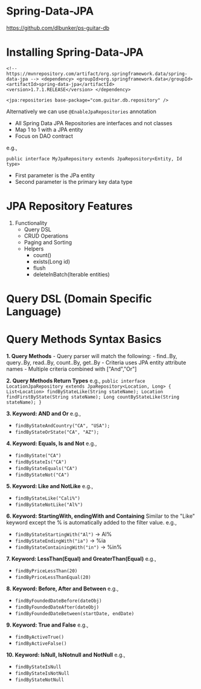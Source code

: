 # Spring-Data-JPA
https://github.com/dlbunker/ps-guitar-db

# Installing Spring-Data-JPA
`<!-- https://mvnrepository.com/artifact/org.springframework.data/spring-data-jpa -->
<dependency>
    <groupId>org.springframework.data</groupId>
    <artifactId>spring-data-jpa</artifactId>
    <version>1.7.1.RELEASE</version>
</dependency>`

`<jpa:repositories base-package="com.guitar.db.repository" />`

Alternatively we can use 
`@EnableJpaRepositories` annotation

- All Spring Data JPA Repositories are interfaces and not classes
- Map 1 to 1 with a JPA entity
- Focus on DAO contract

e.g.,

`public interface MyJpaRepository extends JpaRepository<Entity, Id type>`
- First parameter is the JPa entity
- Second parameter is the primary key data type

# JPA Repository Features
1. Functionality
	- Query DSL
	- CRUD Operations
	- Paging and Sorting
	- Helpers
		- count()
		- exists(Long id)
		- flush
		- deleteInBatch(Iterable entities)
		
# Query DSL (Domain Specific Language)

# Query Methods Syntax Basics
**1. Query Methods**
	- Query parser will match the following:
		- find..By, query..By, read..By, count..By, get..By
	- Criteria uses JPA entity attribute names
	- Multiple criteria combined with ["And","Or"]
	
**2. Query Methods Return Types**
e.g.,
`public interface LocationJpaRepository extends JpaRepository<Location, Long> {
	List<Location> findByStateLike(String stateName);
	Location findFirstByState(String stateName);
	Long countByStateLike(String stateName);
}`

**3. Keyword: AND and Or**
e.g., 
- `findByStateAndCountry("CA", "USA");`
- `findByStateOrState("CA", "AZ");`

**4. Keyword: Equals, Is and Not**
e.g.,
- `findByState("CA")`
- `findByStateIs("CA")`
- `findByStateEquals("CA")`
- `findByStateNot("CA")`

**5. Keyword: Like and NotLike**
e.g., 
- `findByStateLike("Cali%")`
- `findByStateNotLike("Al%")`

**6. Keyword: StartingWith, endingWith and Containing**
Similar to the "Like" keyword except the % is automatically added to the filter value.
e.g.,
- `findByStateStartingWith("Al")`   -> 	Al%
- `findByStateEndingWith("ia")`   -> 	%ia
- `findByStateContainingWith("in")`   -> 	%in%

**7. Keyword: LessThan(Equal) and GreaterThan(Equal)**
e.g.,
- `findByPriceLessThan(20)`
- `findByPriceLessThanEqual(20)`

**8. Keyword: Before, After and Between**
e.g.,
- `findByFoundedDateBefore(dateObj)`
- `findByFoundedDateAfter(dateObj)`
- `findByFoundedDateBetween(startDate, endDate)`

**9. Keyword: True and False**
e.g., 
- `findByActiveTrue()`
- `findByActiveFalse()`

**10. Keyword: IsNull, IsNotnull and NotNull**
e.g.,
- `findByStateIsNull`
- `findByStateIsNotNull`
- `findByStateNotNull`